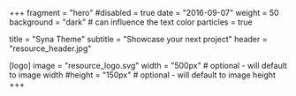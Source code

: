 +++
fragment = "hero"
#disabled = true
date = "2016-09-07"
weight = 50
background = "dark" # can influence the text color
particles = true

title = "Syna Theme"
subtitle = "Showcase your next project"
header = "resource_header.jpg"

[logo]
  image = "resource_logo.svg"
  width = "500px" # optional - will default to image width
  #height = "150px" # optional - will default to image height
+++
